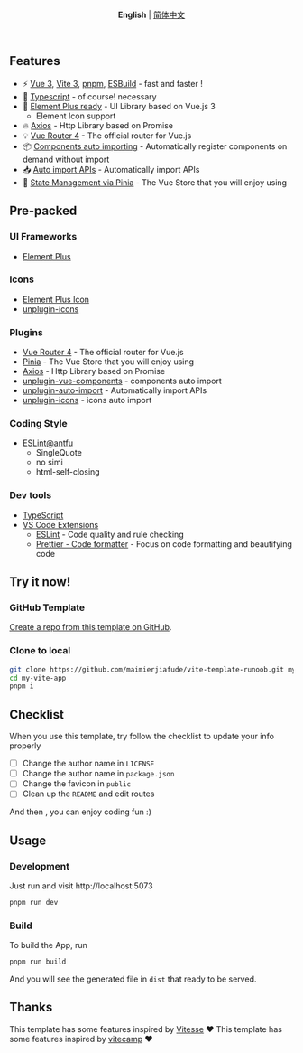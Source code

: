 <br>

<p align='center'>
<b>English</b> | <a href="https://github.com/maimierjiafude/vite-template-runoob/blob/master/README.zh-CN.md">简体中文</a>
</p>

<br>

## Features

- ⚡️ [Vue 3](https://github.com/vuejs/core), [Vite 3](https://github.com/vitejs/vite), [pnpm](https://pnpm.io/), [ESBuild](https://github.com/evanw/esbuild) - fast and faster !
- 💪 [Typescript](https://www.typescriptlang.org/) - of course! necessary
- 🎉 [Element Plus ready](https://github.com/element-plus/element-plus) - UI Library based on Vue.js 3
     - Element Icon support 
- 🔥 [Axios](https://github.com/axios/axios) - Http Library based on Promise
- 💡 [Vue Router 4](https://router.vuejs.org/zh/) - The official router for Vue.js
- 📦 [Components auto importing](https://github.com/antfu/unplugin-vue-components) - Automatically register components on demand without import
- 📥 [Auto import APIs](https://github.com/antfu/unplugin-auto-import) - Automatically import APIs
- 🍍 [State Management via Pinia](https://pinia.esm.dev/) - The Vue Store that you will enjoy using


## Pre-packed

### UI Frameworks

- [Element Plus](https://github.com/element-plus/element-plus)

### Icons

- [Element Plus Icon](https://github.com/element-plus/element-plus)
- [unplugin-icons](https://github.com/antfu/unplugin-icons) 

### Plugins

- [Vue Router 4](https://router.vuejs.org/zh/) - The official router for Vue.js
- [Pinia](https://pinia.esm.dev) - The Vue Store that you will enjoy using
- [Axios](https://github.com/axios/axios) - Http Library based on Promise
- [unplugin-vue-components](https://github.com/antfu/unplugin-vue-components) - components auto import
- [unplugin-auto-import](https://github.com/antfu/unplugin-auto-import) - Automatically import APIs
- [unplugin-icons](https://github.com/antfu/unplugin-icons) - icons auto import

### Coding Style

- [ESLint@antfu](https://github.com/antfu/eslint-config)
  - SingleQuote
  - no simi
  - html-self-closing

### Dev tools

- [TypeScript](https://www.typescriptlang.org/)
- [VS Code Extensions](./.vscode/extensions.json)
  - [ESLint](https://marketplace.visualstudio.com/items?itemName=dbaeumer.vscode-eslint) - Code quality and rule checking
  - [Prettier - Code formatter](https://marketplace.visualstudio.com/items?itemName=esbenp.prettier-vscode) - Focus on code formatting and beautifying code

## Try it now!

### GitHub Template

[Create a repo from this template on GitHub](https://github.com/maimierjiafude/vite-template-runoob/generate).


### Clone to local

```bash
git clone https://github.com/maimierjiafude/vite-template-runoob.git my-vite-app
cd my-vite-app
pnpm i
```

## Checklist

When you use this template, try follow the checklist to update your info properly

- [ ] Change the author name in `LICENSE`
- [ ] Change the author name in `package.json`
- [ ] Change the favicon in `public`
- [ ] Clean up the `README` and edit routes

And then , you can enjoy coding fun :)

## Usage

### Development

Just run and visit http://localhost:5073

```bash
pnpm run dev
```

### Build

To build the App, run

```bash
pnpm run build
```

And you will see the generated file in `dist` that ready to be served.

## Thanks

This template has some features inspired by [Vitesse](https://github.com/antfu/vitesse) ❤
This template has some features inspired by [vitecamp](https://github.com/nekobc1998923/vitecamp) ❤